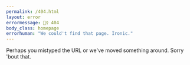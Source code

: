 ```yaml
---
permalink: /404.html
layout: error
errormessage: 🙅‍♀️ 404
body_class: homepage
errorhuman: "We could't find that page. Ironic."
---
```


Perhaps you mistyped the URL or we've moved something around. Sorry 'bout that.
